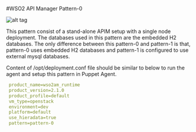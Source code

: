 #WSO2 API Manager Pattern-0

![alt tag](https://github.com/rmsamitha/puppet-apim/blob/v2.1.0/wso2am/patterns/design/am-2.1.0-pattern-1.png)

This pattern consist of a stand-alone APIM setup with a single node deployment. The databases used in this pattern are
the embedded H2 databases. The only difference between this pattern-0 and pattern-1 is that, pattern-0 uses embedded
H2 databases and pattern-1 is configured to use external mysql databases.

Content of /opt/deployment.conf file should be similar to below to run the agent and setup this pattern in Puppet Agent.

```yaml
 product_name=wso2am_runtime
 product_version=2.1.0
 product_profile=default
 vm_type=openstack
 environment=dev
 platform=default
 use_hieradata=true
 pattern=pattern-0

```